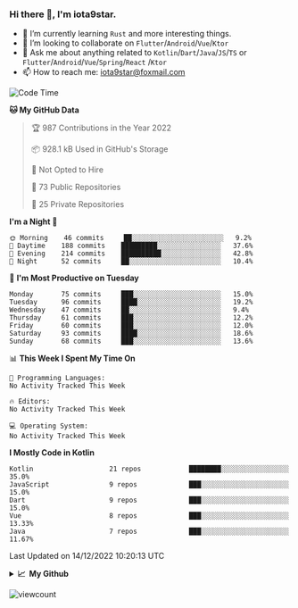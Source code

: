### Hi there 👋, I'm iota9star.

- 🌱 I’m currently learning `Rust` and more interesting things.
- 👯 I’m looking to collaborate on `Flutter`/`Android`/`Vue`/`Ktor`
- 💬 Ask me about anything related to `Kotlin`/`Dart`/`Java`/`JS`/`TS` or `Flutter`/`Android`/`Vue`/`Spring`/`React`
  /`Ktor`
- 📫 How to reach me: [iota9star@foxmail.com](iota9star@foxmail.com)



<!--START_SECTION:waka-->
![Code Time](http://img.shields.io/badge/Code%20Time-3%2C090%20hrs%2054%20mins-blue)

**🐱 My GitHub Data** 

> 🏆 987 Contributions in the Year 2022
 > 
> 📦 928.1 kB Used in GitHub's Storage 
 > 
> 🚫 Not Opted to Hire
 > 
> 📜 73 Public Repositories 
 > 
> 🔑 25 Private Repositories  
 > 
**I'm a Night 🦉** 

```text
🌞 Morning    46 commits     ██░░░░░░░░░░░░░░░░░░░░░░░   9.2% 
🌆 Daytime    188 commits    █████████░░░░░░░░░░░░░░░░   37.6% 
🌃 Evening    214 commits    ██████████░░░░░░░░░░░░░░░   42.8% 
🌙 Night      52 commits     ██░░░░░░░░░░░░░░░░░░░░░░░   10.4%

```
📅 **I'm Most Productive on Tuesday** 

```text
Monday       75 commits     ███░░░░░░░░░░░░░░░░░░░░░░   15.0% 
Tuesday      96 commits     ████░░░░░░░░░░░░░░░░░░░░░   19.2% 
Wednesday    47 commits     ██░░░░░░░░░░░░░░░░░░░░░░░   9.4% 
Thursday     61 commits     ███░░░░░░░░░░░░░░░░░░░░░░   12.2% 
Friday       60 commits     ███░░░░░░░░░░░░░░░░░░░░░░   12.0% 
Saturday     93 commits     ████░░░░░░░░░░░░░░░░░░░░░   18.6% 
Sunday       68 commits     ███░░░░░░░░░░░░░░░░░░░░░░   13.6%

```


📊 **This Week I Spent My Time On** 

```text
💬 Programming Languages: 
No Activity Tracked This Week

🔥 Editors: 
No Activity Tracked This Week

💻 Operating System: 
No Activity Tracked This Week

```

**I Mostly Code in Kotlin** 

```text
Kotlin                   21 repos            ████████░░░░░░░░░░░░░░░░░   35.0% 
JavaScript               9 repos             ███░░░░░░░░░░░░░░░░░░░░░░   15.0% 
Dart                     9 repos             ███░░░░░░░░░░░░░░░░░░░░░░   15.0% 
Vue                      8 repos             ███░░░░░░░░░░░░░░░░░░░░░░   13.33% 
Java                     7 repos             ███░░░░░░░░░░░░░░░░░░░░░░   11.67%

```



 Last Updated on 14/12/2022 10:20:13 UTC
<!--END_SECTION:waka-->

<details>
  <summary><b>📈&nbsp;&nbsp;My Github</b></summary>
  <br>
  <img src='https://github-profile-trophy.vercel.app/?username=iota9star'>
  <img src='https://bad-apple-github-readme.vercel.app/api?show_bg=1&username=iota9star&hide_title=true'>
  <img src='http://cr-skills-chart-widget.azurewebsites.net/api/api?username=iota9star'>
</details>


![viewcount](https://count.getloli.com/get/@iota9star?theme=rule34)
